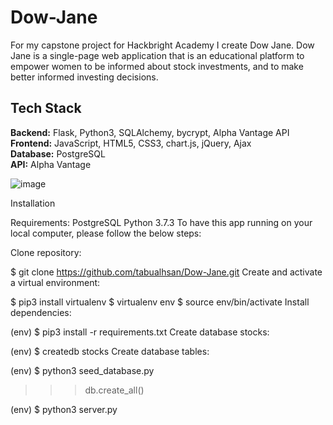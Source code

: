 
# Dow-Jane
For my capstone project for Hackbright Academy I create Dow Jane. Dow Jane is a single-page web application that is an educational platform to empower women to be informed about stock investments, and to make better informed investing decisions.




## Tech Stack
__Backend:__ Flask, Python3, SQLAlchemy, bycrypt, Alpha Vantage API\
__Frontend:__  JavaScript, HTML5, CSS3, chart.js, jQuery, Ajax\
__Database:__ PostgreSQL\
__API:__ Alpha Vantage



![image](https://user-images.githubusercontent.com/75860043/110556568-a9da5b00-80f3-11eb-8592-50183409d91f.png)

Installation


Requirements:
PostgreSQL
Python 3.7.3
To have this app running on your local computer, please follow the below steps:

Clone repository:

$ git clone https://github.com/tabualhsan/Dow-Jane.git
Create and activate a virtual environment:

$ pip3 install virtualenv
$ virtualenv env
$ source env/bin/activate
Install dependencies:

(env) $ pip3 install -r requirements.txt
Create database stocks:

(env) $ createdb stocks
Create database tables:

(env) $ python3 seed_database.py
>>> db.create_all()


(env) $ python3 server.py

